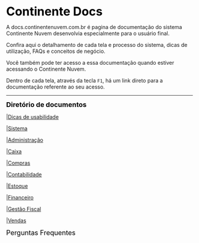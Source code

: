  <font color="black" size="6em"><b>Continente Docs</font></b>

A docs.continentenuvem.com.br é pagina de documentação do sistema Continente Nuvem desenvolvia especialmente para o usuário final. 

Confira aqui o detalhamento de cada tela e processo do sistema,  dicas de utilização, FAQs e conceitos de negócio. 

Você também pode ter acesso a essa documentação quando estiver acessando o Continente Nuvem. 

Dentro de cada tela, através da tecla `F1`, há um link direto para a documentação referente ao seu acesso.

------

 <font color="black" size="4em"><b>Diretório de documentos  </font></b>

|[Dicas de usabilidade](dicas.md)

|[Sistema](sistema.md)

|[Administração](administracao.md)

|[Caixa](caixa.md)

|[Compras](compras.md)

|[Contabilidade](contabilidade.md)

|[Estoque](estoque.md)

|[Financeiro](financeiro.md)

|[Gestão Fiscal](gestao_fiscal.md)

|[Vendas](vendas.md)



 <font color="black" size="4em">Perguntas Frequentes</font>

